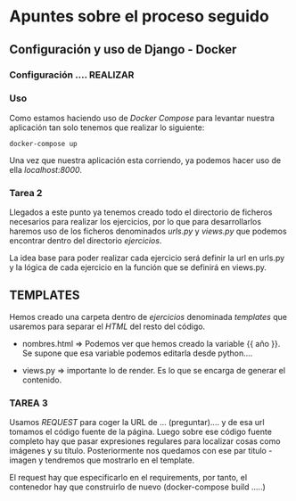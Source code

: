 # Apuntes sobre el proceso seguido

## Configuración y uso de Django - Docker

### Configuración .... REALIZAR

### Uso

Como estamos haciendo uso de *Docker Compose* para levantar nuestra aplicación tan solo tenemos que realizar lo siguiente:
~~~~
docker-compose up
~~~~

Una vez que nuestra aplicación esta corriendo, ya podemos hacer uso de ella *localhost:8000*.

### Tarea 2

Llegados a este punto ya tenemos creado todo el directorio de ficheros necesarios para realizar los ejercicios, por lo que para desarrollarlos haremos uso de los ficheros denominados *urls.py* y *views.py* que podemos encontrar dentro del directorio *ejercicios*.

La idea base para poder realizar cada ejercicio será definir la url en urls.py y la lógica de cada ejercicio en la función que se definirá en views.py.

## TEMPLATES

Hemos creado una carpeta dentro de *ejercicios* denominada *templates* que usaremos para separar el *HTML* del resto del código.

- nombres.html => Podemos ver que hemos creado la variable {{ año }}. Se supone que esa variable podemos editarla desde python....

- views.py => importante lo de render. Es lo que se encarga de generar el contenido.

### TAREA 3

Usamos *REQUEST* para coger la URL de ... (preguntar).... y de esa url tomamos el código fuente de la página. Luego sobre ese código fuente completo hay que pasar expresiones regulares para localizar cosas como imágenes y su título. Posteriormente nos quedamos con ese par titulo - imagen y tendremos que mostrarlo en el template.

El request hay que especificarlo en el requirements, por tanto, el contenedor hay que construirlo de nuevo (docker-compose build .....)
